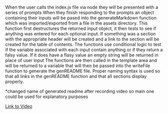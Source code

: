 When the user calls the index.js file via node they will be presented with a series of prompts
When they finish responding to the prompts an object containing their inputs
will be pased into the generateMarkdown function which was imported/exported
from a file in the assets directory.
This function first destructures the returned input object, it then
tests to see if anything was entered for each optional input.
If something was a section with the appropriate header will be created
and a link to the section will be created for the table of contents.
The functions use conditional logic to test if the variable associated with
each input contain anything or if they return a falsy value.
If it does have a flasy value an empty string will be returned in place of user input
The functions are then called in the template area and will be returned to a 
variable that will then be passed into the writeFile function to generate
the genREADME file.
Proper naming syntax is used so that all links in the genREADME function
and that all sections display properly.

*changed name of generated readme after recording video so main one could be used for explanatory purposes

[Link to Video](https://drive.google.com/file/d/1pxeOVTHy4OpiUSsXGO3nU8AwJSwuQ-bu/view)